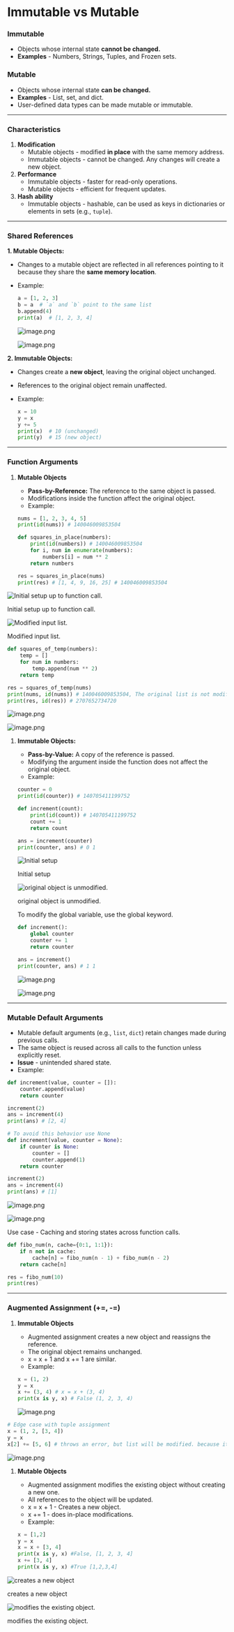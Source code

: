 # Immutable vs Mutable

### **Immutable**

- Objects whose internal state **cannot be changed.**
- **Examples** - Numbers, Strings, Tuples, and Frozen sets.

### **Mutable**

- Objects whose internal state **can be changed.**
- **Examples** - List, set, and dict.
- User-defined data types can be made mutable or immutable.

---

### **Characteristics**

1. **Modification**
    - Mutable objects - modified **in place** with the same memory address.
    - Immutable objects - cannot be changed. Any changes will create a new object.
2. **Performance**
    - Immutable objects - faster for read-only operations.
    - Mutable objects - efficient for frequent updates.
3. **Hash** **ability**
    - Immutable objects - hashable, can be used as keys in dictionaries or elements in sets (e.g., `tuple`).

---

### **Shared References**

**1. Mutable Objects:**

- Changes to a mutable object are reflected in all references pointing to it because they share the **same memory location**.
- Example:
    
    ```python
    a = [1, 2, 3]
    b = a  # `a` and `b` point to the same list
    b.append(4)
    print(a)  # [1, 2, 3, 4]
    ```
    
    ![image.png](images/image.png)
    
    ![image.png](images/image%201.png)
    

**2. Immutable Objects:**

- Changes create a **new object**, leaving the original object unchanged.
- References to the original object remain unaffected.
- Example:
    
    ```python
    x = 10
    y = x
    y += 5
    print(x)  # 10 (unchanged)
    print(y)  # 15 (new object)
    ```
    

---

### Function Arguments

1. **Mutable Objects**
    - **Pass-by-Reference:** The reference to the same object is passed.
    - Modifications inside the function affect the original object.
    - Example:
    
    ```python
    nums = [1, 2, 3, 4, 5]
    print(id(nums)) # 140046009853504
    
    def squares_in_place(numbers):
        print(id(numbers)) # 140046009853504
        for i, num in enumerate(numbers):
            numbers[i] = num ** 2
        return numbers 
    
    res = squares_in_place(nums)
    print(res) # [1, 4, 9, 16, 25] # 140046009853504
    ```
    

![Initial setup up to function call.](images/image%202.png)

Initial setup up to function call.

![Modified input list.](images/image%203.png)

Modified input list.

```python
def squares_of_temp(numbers):
    temp = []
    for num in numbers:
        temp.append(num ** 2)
    return temp 

res = squares_of_temp(nums)
print(nums, id(nums)) # 140046009853504, The original list is not modified.
print(res, id(res)) # 2707652734720
```

![image.png](images/image%204.png)

![image.png](images/image%205.png)

1. **Immutable Objects:**
    - **Pass-by-Value:** A copy of the reference is passed.
    - Modifying the argument inside the function does not affect the original object.
    - Example:
    
    ```python
    counter = 0
    print(id(counter)) # 140705411199752
    
    def increment(count):
        print(id(count)) # 140705411199752
        count += 1 
        return count 
    
    ans = increment(counter)
    print(counter, ans) # 0 1
    ```
    
    ![Initial setup](images/image%206.png)
    
    Initial setup
    
    ![original object is unmodified.](images/image%207.png)
    
    original object is unmodified.
    
    To modify the global variable, use the global keyword.
    
    ```python
    def increment():
        global counter
        counter += 1 
        return counter 
    
    ans = increment()
    print(counter, ans) # 1 1
    ```
    
    ![image.png](images/image%208.png)
    
    ![image.png](images/image%209.png)
    

---

### Mutable Default Arguments

- Mutable default arguments (e.g., `list`, `dict`) retain changes made during previous calls.
- The same object is reused across all calls to the function unless explicitly reset.
- **Issue** - unintended shared state.
- Example:

```python
def increment(value, counter = []):
    counter.append(value)
    return counter

increment(2)
ans = increment(4)
print(ans) # [2, 4]

# To avoid this behavior use None  
def increment(value, counter = None):
    if counter is None:
        counter = []
        counter.append(1)
    return counter

increment(2)
ans = increment(4)
print(ans) # [1]
```

![image.png](images/image%2010.png)

![image.png](images/image%2011.png)

Use case - Caching and storing states across function calls.

```python
def fibo_num(n, cache={0:1, 1:1}):
    if n not in cache:
        cache[n] = fibo_num(n - 1) + fibo_num(n - 2) 
    return cache[n]

res = fibo_num(10)
print(res) 
```

---

### Augmented Assignment (+=, -=)

1. **Immutable Objects**
    - Augmented assignment creates a new object and reassigns the reference.
    - The original object remains unchanged.
    - x = x + 1 and x += 1 are similar.
    - Example:
    
    ```python
    x = (1, 2)
    y = x
    x += (3, 4) # x = x + (3, 4)
    print(x is y, x) # False (1, 2, 3, 4)
    ```
    
    ![image.png](images/image%2012.png)
    

```python
# Edge case with tuple assignment
x = (1, 2, [3, 4])
y = x
x[2] += [5, 6] # throws an error, but list will be modified. because item assignment is not possible in tuple.
```

![image.png](images/image%2013.png)

1. **Mutable Objects**
    - Augmented assignment modifies the existing object without creating a new one.
    - All references to the object will be updated.
    - x = x + 1 - Creates a new object.
    - x += 1 - does in-place modifications.
    - Example:
    
    ```python
    x = [1,2]
    y = x
    x = x + [3, 4]
    print(x is y, x) #False, [1, 2, 3, 4]
    x += [3, 4]
    print(x is y, x) #True [1,2,3,4]
    ```
    

![creates a new object](images/image%2014.png)

creates a new object

![modifies the existing object.](images/image%2015.png)

modifies the existing object.